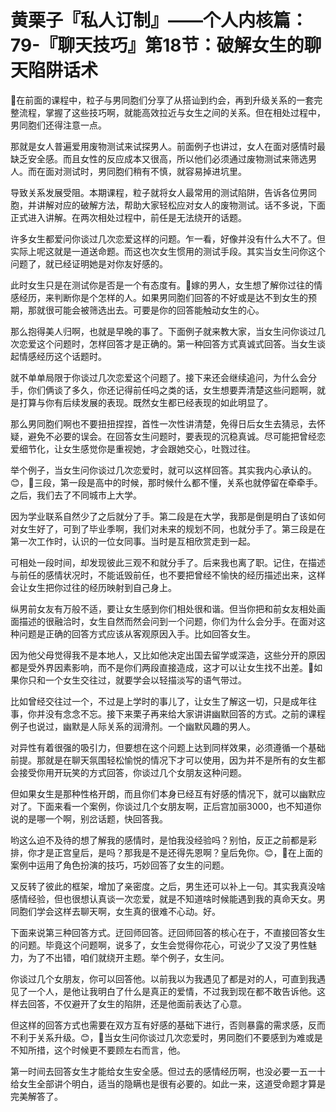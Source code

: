 # 黄栗子『私人订制』——个人内核篇：79-『聊天技巧』第18节：破解女生的聊天陷阱话术

🎼在前面的课程中，粒子与男同胞们分享了从搭讪到约会，再到升级关系的一套完整流程，掌握了这些技巧啊，就能高效拉近与女生之间的关系。但在相处过程中，男同胞们还得注意一点。

那就是女人普遍爱用废物测试来试探男人。前面例子也讲过，女人在面对感情时最缺乏安全感。而且女性的反应成本又很高，所以他们必须通过废物测试来筛选男人。而在面对测试时，男同胞们稍有不慎，就容易掉进坑里。

导致关系发展受阻。本期课程，粒子就将女人最常用的测试陷阱，告诉各位男同胞，并讲解对应的破解方法，帮助大家轻松应对女人的废物测试。话不多说，下面正式进入讲解。在两次相处过程中，前任是无法绕开的话题。

许多女生都爱问你谈过几次恋爱这样的问题。乍一看，好像并没有什么大不了。但实际上呢这就是一道送命题。而这也次女生惯用的测试手段。其实当女生问你这个问题了，就已经证明她是对你友好感的。

此时女生只是在测试你是否是一个有态度有。🎼嫁的男人，女生想了解你过往的情感经历，来判断你是个怎样的人。如果男同胞们回答的不好或是达不到女生的预期，那就很可能会被筛选出去。可要是你的回答能触动女生的心。

那么抱得美人归啊，也就是早晚的事了。下面例子就来教大家，当女生问你谈过几次恋爱这个问题时，怎样回答才是正确的。第一种回答方式真诚式回答。当女生谈起情感经历这个话题时。

就不单单局限于你谈过几次恋爱这个问题了。接下来还会继续追问，为什么会分手，你们俩谈了多久，你还记得前任吗之类的话，女生想要弄清楚这些问题啊，就是打算与你有后续发展的表现。既然女生都已经表现的如此明显了。

那么男同胞们啊也不要扭扭捏捏，首性一次性讲清楚，免得日后女生去猜忌，去怀疑，避免不必要的误会。在回答女生问题时，要表现的沉稳真诚。尽可能把曾经恋爱细节化，让女生感觉你是重视她，才会跟她交心，吐戮过往。

举个例子，当女生问你谈过几次恋爱时，就可以这样回答。其实我内心承认的。😊，🎼三段，第一段是高中的时候，那时候什么都不懂，关系也就停留在牵牵手。之后，我们去了不同城市上大学。

因为学业联系自然少了之后就分了手。第二段是在大学，我那是倒是明白了该如何对女生好了，可到了毕业季啊，我们对未来的规划不同，也就分手了。第三段是在第一次工作时，认识的一位女同事。当时是互相欣赏走到一起。

可相处一段时间，却发现彼此三观不和就分手了。后来我也离了职。记住，在描述与前任的感情状况时，不能诋毁前任，也不要把曾经不愉快的经历描述出来，这样会让女生把你过往的经历映射到自己身上。

纵男前女友有万般不适，要让女生感到你们相处很和谐。但当你把和前女友相处画面描述的很融洽时，女生自然而然会问到一个问题，你们为什么会分手。在面对这种问题是正确的回答方式应该从客观原因入手。比如回答女生。

因为他父母觉得我不是本地人，又比如他决定出国去留学或深造，这些分开的原因都是受外界因素影响，而不是你们两段直接造成，这才可以让女生找不出差。🎼如果你只和一个女生交往过，就要学会以轻描淡写的语气带过。

比如曾经交往过一个，不过是上学时的事儿了，让女生了解这一切，只是成年往事，你并没有念念不忘。接下来栗子再来给大家讲讲幽默回答的方式。之前的课程例子也说过，幽默是人际关系的润滑剂。一个幽默风趣的男人。

对异性有着很强的吸引力，但要想在这个问题上达到同样效果，必须遵循一个基础前提。那就是在聊天氛围轻松愉悦的情况下才可以使用，因为并不是所有的女生都会接受你用开玩笑的方式回答，你谈过几个女朋友这种问题。

但如果女生是那种性格开朗，而且你们本身已经互有好感的情况下，就可以幽默应对了。下面来看一个案例，你谈过几个女朋友啊，正后宫加丽3000，也不知道你说的是哪一个啊，别岔话题，快回答我。

哟这么迫不及待的想了解我的感情时，是怕我没经验吗？别怕，反正之前都是彩排，你才是正宫皇后，是吗？那我是不是还得先恩啊？皇后免你。😊，🎼在上面的案例中运用了角色扮演的技巧，巧妙回答了女生的问题。

又反转了彼此的框架，增加了亲密度。之后，男生还可以补上一句。其实我真没啥感情经验，但也很想认真谈一次恋爱，就是不知道啥时候能遇到我的真命天女。男同胞们学会这样去聊天啊，女生真的很难不心动。好。

下面来说第三种回答方式。迂回师回答。迂回师回答的核心在于，不直接回答女生的问题。毕竟这个问题啊，说多了，女生会觉得你花心，可说少了又没了男性魅力，为了不出错，咱们就绕开主题。举个例子，女生问。

你谈过几个女朋友，你可以回答他。以前我以为我遇见了都是对的人，可直到我遇见了一个人，是他让我明白了什么是真正的爱情，不过我到现在都不敢告诉他。这样去回答，不仅避开了女生的陷阱，还是他面前表达了心意。

但这样的回答方式也需要在双方互有好感的基础下进行，否则暴露的需求感，反而不利于关系升级。😊，🎼当女生问你谈过几次恋爱时，男同胞们不要感到为难或是不知所措，这个时候更不要顾左右而言，他。

第一时间去回答女生才能给女生安全感。但过去的感情经历啊，也没必要一五一十给女生全部讲个明白，适当的隐瞒也是很有必要的。如此一来，这道受命题才算是完美解答了。


